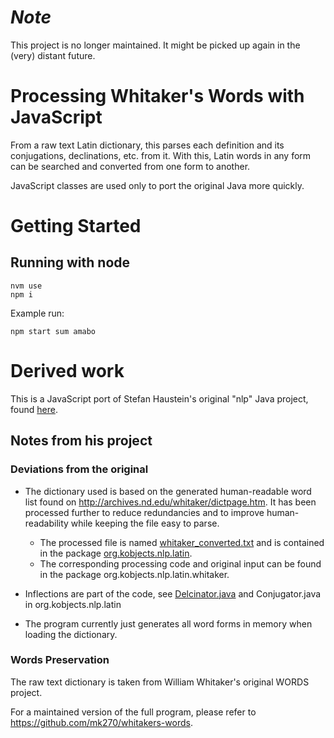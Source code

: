 # _Note_
This project is no longer maintained. It might be picked up again in the (very) distant future.

# Processing Whitaker's Words with JavaScript

From a raw text Latin dictionary, this parses each definition and its conjugations, declinations, etc. from it. With this, Latin words in any form can be searched and converted from one form to another.

JavaScript classes are used only to port the original Java more quickly.

# Getting Started

## Running with node 
```
nvm use
npm i
```
Example run:
```
npm start sum amabo
```

# Derived work
This is a JavaScript port of Stefan Haustein's original "nlp" Java project, found [here](https://github.com/stefanhaustein/nlp).

## Notes from his project

### Deviations from the original

 - The dictionary used is based on the generated human-readable word list found on 
   http://archives.nd.edu/whitaker/dictpage.htm. It has been processed further to reduce 
   redundancies and to improve human-readability while keeping the file easy to parse.  

   - The processed file is named [whitaker_converted.txt](https://raw.githubusercontent.com/stefanhaustein/nlp/master/src/org/kobjects/nlp/latin/whitaker_converted.txt) and is contained in the package 
     [org.kobjects.nlp.latin](https://github.com/stefanhaustein/nlp/tree/master/src/org/kobjects/nlp/latin).  
   - The corresponding processing code and original input can be found in the package 
     org.kobjects.nlp.latin.whitaker.
 
 - Inflections are part of the code, see [Delcinator.java](https://github.com/stefanhaustein/nlp/blob/master/src/org/kobjects/nlp/latin/Declinator.java) and Conjugator.java in org.kobjects.nlp.latin
 
 - The program currently just generates all word forms in memory when loading the dictionary.
 
### Words Preservation 
The raw text dictionary is taken from William Whitaker's original WORDS project.

For a maintained version of the full program, please refer to https://github.com/mk270/whitakers-words.
